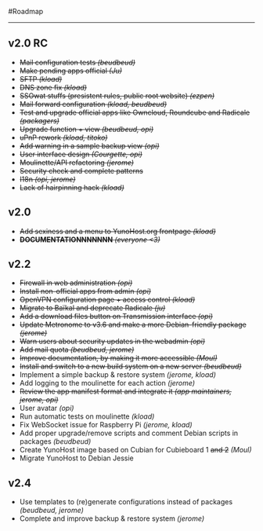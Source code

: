 #Roadmap

---

## v2.0 RC

* ~~Mail configuration tests *(beudbeud)*~~
* ~~Make pending apps official *(Ju)*~~
* ~~SFTP *(kload)*~~
* ~~DNS zone fix *(kload)*~~
* ~~SSOwat stuffs (presistent rules, public root website) *(ezpen)*~~
* ~~Mail forward configuration *(kload, beudbeud)*~~
* ~~Test and upgrade official apps like Owncloud, Roundcube and Radicale *(packagers)*~~
* ~~Upgrade function + view *(beudbeud, opi)*~~
* ~~uPnP rework *(kload, titoko)*~~
* ~~Add warning in a sample backup view *(opi)*~~
* ~~User interface design *(Courgette, opi)*~~
* ~~Moulinette/API refactoring *(jerome)*~~
* ~~Security check and complete patterns~~
* ~~I18n *(opi, jerome)*~~
* ~~Lack of hairpinning hack *(kload)*~~


## v2.0

* ~~Add sexiness and a menu to YunoHost.org frontpage *(kload)*~~
* ~~**DOCUMENTATIONNNNNNN** *(everyone <3)*~~

## v2.2

* ~~Firewall in web administration *(opi)*~~
* ~~Install non-official apps from admin *(opi)*~~
* ~~OpenVPN configuration page + access control *(kload)*~~
* ~~Migrate to Baïkal and deprecate Radicale *(ju)*~~
* ~~Add a download files button on Transmission interface *(opi)*~~
* ~~Update Metronome to v3.6 and make a more Debian-friendly package *(jerome)*~~
* ~~Warn users about security updates in the webadmin *(opi)*~~
* ~~Add mail quota *(beudbeud, jerome)*~~
* ~~Improve documentation, by making it more accessible *(Moul)*~~
* ~~Install and switch to a new build system on a new server *(beudbeud)*~~
* Implement a simple backup & restore system *(jerome, kload)*
* Add logging to the moulinette for each action *(jerome)*
* ~~Review the app manifest format and integrate it *(app maintainers, jerome, opi)*~~
* User avatar *(opi)*
* Run automatic tests on moulinette *(kload)*
* Fix WebSocket issue for Raspberry Pi *(jerome, kload)*
* Add proper upgrade/remove scripts and comment Debian scripts in packages *(beudbeud)*
* Create YunoHost image based on Cubian for Cubieboard 1 ~~and 2~~ *(Moul)*
* Migrate YunoHost to Debian Jessie

## v2.4

* Use templates to (re)generate configurations instead of packages *(beudbeud, jerome)*
* Complete and improve backup & restore system *(jerome)*
